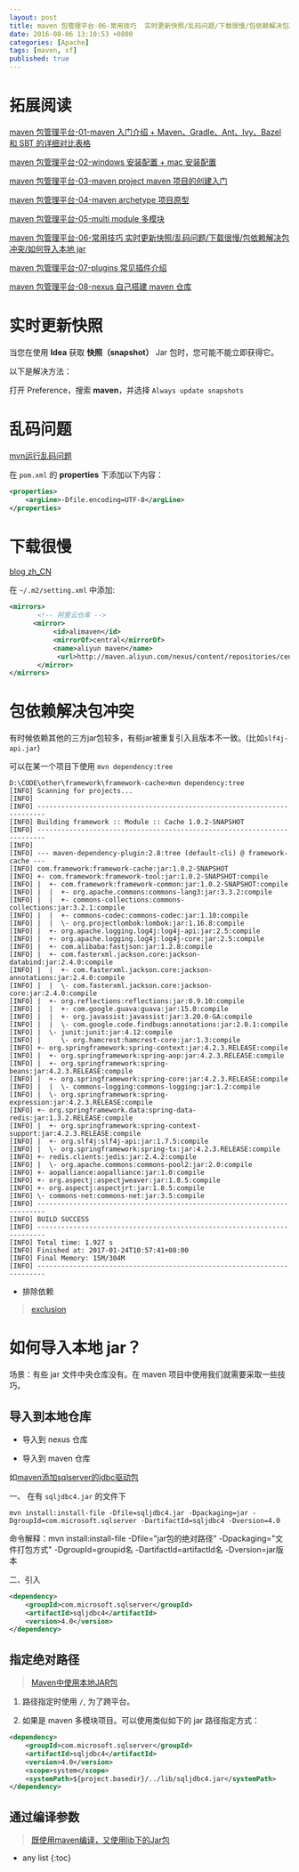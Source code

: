 ```yaml
---
layout: post
title: maven 包管理平台-06-常用技巧  实时更新快照/乱码问题/下载很慢/包依赖解决包冲突/如何导入本地 jar
date: 2016-08-06 13:10:53 +0800
categories: [Apache]
tags: [maven, sf]
published: true
---
```


# 拓展阅读

[maven 包管理平台-01-maven 入门介绍 + Maven、Gradle、Ant、Ivy、Bazel 和 SBT 的详细对比表格](https://houbb.github.io/2016/08/06/maven-01-intro)

[maven 包管理平台-02-windows 安装配置 + mac 安装配置](https://houbb.github.io/2016/08/06/maven-02-windows-mac-install)

[maven 包管理平台-03-maven project maven 项目的创建入门](https://houbb.github.io/2016/08/06/maven-03-maven-project)

[maven 包管理平台-04-maven archetype 项目原型](https://houbb.github.io/2016/08/06/maven-04-maven-archetype)

[maven 包管理平台-05-multi module 多模块](https://houbb.github.io/2016/08/06/maven-05-multi-module)

[maven 包管理平台-06-常用技巧 实时更新快照/乱码问题/下载很慢/包依赖解决包冲突/如何导入本地 jar](https://houbb.github.io/2016/08/06/maven-06-tips)

[maven 包管理平台-07-plugins 常见插件介绍](https://houbb.github.io/2016/08/06/maven-07-plugins)

[maven 包管理平台-08-nexus 自己搭建 maven 仓库](https://houbb.github.io/2016/08/06/maven-08-nexus)


# 实时更新快照

当您在使用 **Idea** 获取 **快照（snapshot）** Jar 包时，您可能不能立即获得它。

以下是解决方法：

打开 Preference，搜索 **maven**，并选择 ```Always update snapshots```

# 乱码问题

[mvn运行乱码问题](https://my.oschina.net/mifans/blog/781734)

在 ```pom.xml``` 的 **properties** 下添加以下内容：

```xml
<properties>
    <argLine>-Dfile.encoding=UTF-8</argLine>
</properties>
``` 

# 下载很慢

[blog zh_CN](http://blog.csdn.net/a992036795/article/details/53161344)


在 ```~/.m2/setting.xml``` 中添加:

```xml
<mirrors>
       <!-- 阿里云仓库 -->
      <mirror>
           <id>alimaven</id>
           <mirrorOf>central</mirrorOf>
           <name>aliyun maven</name>
            <url>http://maven.aliyun.com/nexus/content/repositories/central/</url>
       </mirror>
</mirrors>
```

# 包依赖解决包冲突

有时候依赖其他的三方jar包较多，有些jar被重复引入且版本不一致。(比如```slf4j-api.jar```)

可以在某一个项目下使用 ```mvn dependency:tree```

```
D:\CODE\other\framework\framework-cache>mvn dependency:tree
[INFO] Scanning for projects...
[INFO]
[INFO] ------------------------------------------------------------------------
[INFO] Building framework :: Module :: Cache 1.0.2-SNAPSHOT
[INFO] ------------------------------------------------------------------------
[INFO]
[INFO] --- maven-dependency-plugin:2.8:tree (default-cli) @ framework-cache ---
[INFO] com.framework:framework-cache:jar:1.0.2-SNAPSHOT
[INFO] +- com.framework:framework-tool:jar:1.0.2-SNAPSHOT:compile
[INFO] |  +- com.framework:framework-common:jar:1.0.2-SNAPSHOT:compile
[INFO] |  |  +- org.apache.commons:commons-lang3:jar:3.3.2:compile
[INFO] |  |  +- commons-collections:commons-collections:jar:3.2.1:compile
[INFO] |  |  +- commons-codec:commons-codec:jar:1.10:compile
[INFO] |  |  \- org.projectlombok:lombok:jar:1.16.8:compile
[INFO] |  +- org.apache.logging.log4j:log4j-api:jar:2.5:compile
[INFO] |  +- org.apache.logging.log4j:log4j-core:jar:2.5:compile
[INFO] |  +- com.alibaba:fastjson:jar:1.2.8:compile
[INFO] |  +- com.fasterxml.jackson.core:jackson-databind:jar:2.4.0:compile
[INFO] |  |  +- com.fasterxml.jackson.core:jackson-annotations:jar:2.4.0:compile
[INFO] |  |  \- com.fasterxml.jackson.core:jackson-core:jar:2.4.0:compile
[INFO] |  +- org.reflections:reflections:jar:0.9.10:compile
[INFO] |  |  +- com.google.guava:guava:jar:15.0:compile
[INFO] |  |  +- org.javassist:javassist:jar:3.20.0-GA:compile
[INFO] |  |  \- com.google.code.findbugs:annotations:jar:2.0.1:compile
[INFO] |  \- junit:junit:jar:4.12:compile
[INFO] |     \- org.hamcrest:hamcrest-core:jar:1.3:compile
[INFO] +- org.springframework:spring-context:jar:4.2.3.RELEASE:compile
[INFO] |  +- org.springframework:spring-aop:jar:4.2.3.RELEASE:compile
[INFO] |  +- org.springframework:spring-beans:jar:4.2.3.RELEASE:compile
[INFO] |  +- org.springframework:spring-core:jar:4.2.3.RELEASE:compile
[INFO] |  |  \- commons-logging:commons-logging:jar:1.2:compile
[INFO] |  \- org.springframework:spring-expression:jar:4.2.3.RELEASE:compile
[INFO] +- org.springframework.data:spring-data-redis:jar:1.3.2.RELEASE:compile
[INFO] |  +- org.springframework:spring-context-support:jar:4.2.3.RELEASE:compile
[INFO] |  +- org.slf4j:slf4j-api:jar:1.7.5:compile
[INFO] |  \- org.springframework:spring-tx:jar:4.2.3.RELEASE:compile
[INFO] +- redis.clients:jedis:jar:2.4.2:compile
[INFO] |  \- org.apache.commons:commons-pool2:jar:2.0:compile
[INFO] +- aopalliance:aopalliance:jar:1.0:compile
[INFO] +- org.aspectj:aspectjweaver:jar:1.8.5:compile
[INFO] +- org.aspectj:aspectjrt:jar:1.8.5:compile
[INFO] \- commons-net:commons-net:jar:3.5:compile
[INFO] ------------------------------------------------------------------------
[INFO] BUILD SUCCESS
[INFO] ------------------------------------------------------------------------
[INFO] Total time: 1.927 s
[INFO] Finished at: 2017-01-24T10:57:41+08:00
[INFO] Final Memory: 15M/304M
[INFO] ------------------------------------------------------------------------
```

- 排除依赖

> [exclusion](http://blog.csdn.net/rocklee/article/details/51692054)


# 如何导入本地 jar？

场景：有些 jar 文件中央仓库没有。在 maven 项目中使用我们就需要采取一些技巧。

## 导入到本地仓库

- 导入到 nexus 仓库

- 导入到 maven 仓库

如[maven添加sqlserver的jdbc驱动包](http://www.cnblogs.com/dawnheaven/p/5738477.html)

一、 在有 `sqljdbc4.jar` 的文件下

```
mvn install:install-file -Dfile=sqljdbc4.jar -Dpackaging=jar -DgroupId=com.microsoft.sqlserver -DartifactId=sqljdbc4 -Dversion=4.0
```

命令解释：mvn install:install-file -Dfile="jar包的绝对路径" -Dpackaging="文件打包方式" -DgroupId=groupid名 -DartifactId=artifactId名 -Dversion=jar版本

二、引入

```xml
<dependency>
    <groupId>com.microsoft.sqlserver</groupId>
    <artifactId>sqljdbc4</artifactId>
    <version>4.0</version>
</dependency>
```

## 指定绝对路径

> [Maven中使用本地JAR包](http://www.cnblogs.com/richard-jing/archive/2013/01/27/Maven_localjar.html)

1. 路径指定时使用 `/`, 为了跨平台。

2. 如果是 maven 多模块项目。可以使用类似如下的 jar 路径指定方式：

```xml
<dependency>
    <groupId>com.microsoft.sqlserver</groupId>
    <artifactId>sqljdbc4</artifactId>
    <version>4.0</version>
    <scope>system</scope>
    <systemPath>${project.basedir}/../lib/sqljdbc4.jar</systemPath>
</dependency>
```

## 通过编译参数

> [既使用maven编译，又使用lib下的Jar包](http://blog.csdn.net/u013490585/article/details/70231279)


* any list
{:toc}